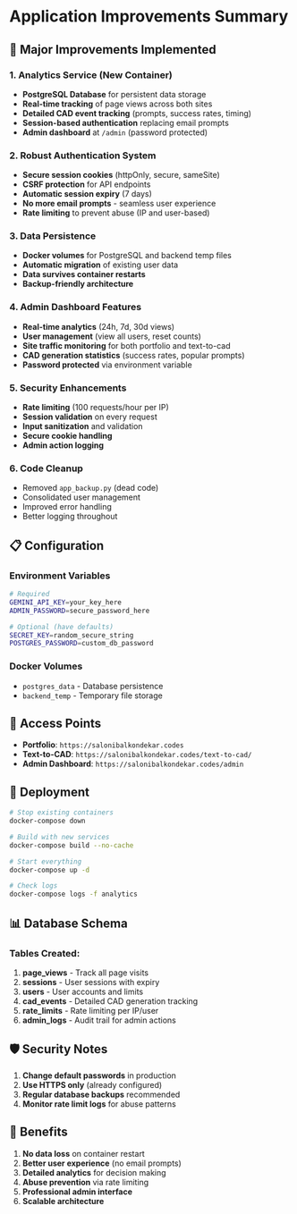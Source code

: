 # Application Improvements Summary

## 🚀 Major Improvements Implemented

### 1. **Analytics Service** (New Container)
- **PostgreSQL Database** for persistent data storage
- **Real-time tracking** of page views across both sites
- **Detailed CAD event tracking** (prompts, success rates, timing)
- **Session-based authentication** replacing email prompts
- **Admin dashboard** at `/admin` (password protected)

### 2. **Robust Authentication System**
- **Secure session cookies** (httpOnly, secure, sameSite)
- **CSRF protection** for API endpoints
- **Automatic session expiry** (7 days)
- **No more email prompts** - seamless user experience
- **Rate limiting** to prevent abuse (IP and user-based)

### 3. **Data Persistence**
- **Docker volumes** for PostgreSQL and backend temp files
- **Automatic migration** of existing user data
- **Data survives container restarts**
- **Backup-friendly architecture**

### 4. **Admin Dashboard Features**
- **Real-time analytics** (24h, 7d, 30d views)
- **User management** (view all users, reset counts)
- **Site traffic monitoring** for both portfolio and text-to-cad
- **CAD generation statistics** (success rates, popular prompts)
- **Password protected** via environment variable

### 5. **Security Enhancements**
- **Rate limiting** (100 requests/hour per IP)
- **Session validation** on every request
- **Input sanitization** and validation
- **Secure cookie handling**
- **Admin action logging**

### 6. **Code Cleanup**
- Removed `app_backup.py` (dead code)
- Consolidated user management
- Improved error handling
- Better logging throughout

## 📋 Configuration

### Environment Variables
```bash
# Required
GEMINI_API_KEY=your_key_here
ADMIN_PASSWORD=secure_password_here

# Optional (have defaults)
SECRET_KEY=random_secure_string
POSTGRES_PASSWORD=custom_db_password
```

### Docker Volumes
- `postgres_data` - Database persistence
- `backend_temp` - Temporary file storage

## 🎯 Access Points

- **Portfolio**: `https://salonibalkondekar.codes`
- **Text-to-CAD**: `https://salonibalkondekar.codes/text-to-cad/`
- **Admin Dashboard**: `https://salonibalkondekar.codes/admin`

## 🔧 Deployment

```bash
# Stop existing containers
docker-compose down

# Build with new services
docker-compose build --no-cache

# Start everything
docker-compose up -d

# Check logs
docker-compose logs -f analytics
```

## 📊 Database Schema

### Tables Created:
1. **page_views** - Track all page visits
2. **sessions** - User sessions with expiry
3. **users** - User accounts and limits
4. **cad_events** - Detailed CAD generation tracking
5. **rate_limits** - Rate limiting per IP/user
6. **admin_logs** - Audit trail for admin actions

## 🛡️ Security Notes

1. **Change default passwords** in production
2. **Use HTTPS only** (already configured)
3. **Regular database backups** recommended
4. **Monitor rate limit logs** for abuse patterns

## 🎉 Benefits

1. **No data loss** on container restart
2. **Better user experience** (no email prompts)
3. **Detailed analytics** for decision making
4. **Abuse prevention** via rate limiting
5. **Professional admin interface**
6. **Scalable architecture**